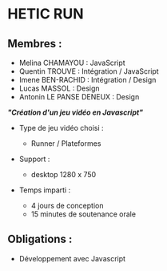 # HETIC RUN

## Membres :
- Melina CHAMAYOU : JavaScript
- Quentin TROUVE : Intégration / JavaScript
- Imene BEN-RACHID : Intégration / Design
- Lucas MASSOL : Design
- Antonin LE PANSE DENEUX : Design

 ___"Création d'un jeu vidéo en Javascript"___

- Type de jeu vidéo choisi : 
  - Runner / Plateformes
- Support : 
  - desktop 1280 x 750

- Temps imparti : 
  - 4 jours de conception
  - 15 minutes de soutenance orale

## Obligations :

- Développement avec Javascript

